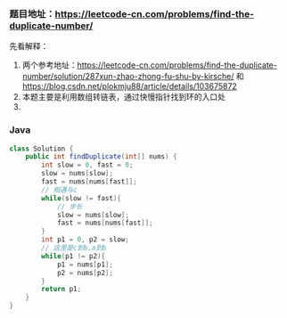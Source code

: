 ### 题目地址：https://leetcode-cn.com/problems/find-the-duplicate-number/

先看解释：
1. 两个参考地址：https://leetcode-cn.com/problems/find-the-duplicate-number/solution/287xun-zhao-zhong-fu-shu-by-kirsche/  和   https://blog.csdn.net/plokmju88/article/details/103675872
2. 本题主要是利用数组转链表，通过快慢指针找到环的入口处
3. 
### Java
``` java
class Solution {
    public int findDuplicate(int[] nums) {
        int slow = 0, fast = 0;
        slow = nums[slow];
        fast = nums[nums[fast]];
        // 相遇与c
        while(slow != fast){
            // 步长
            slow = nums[slow];
            fast = nums[nums[fast]];
        }
        int p1 = 0, p2 = slow;
        // 这里是c到b,a到b
        while(p1 != p2){
            p1 = nums[p1];
            p2 = nums[p2];
        }
        return p1;
    }
}
```
